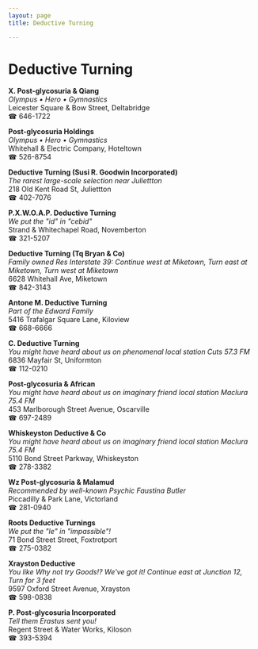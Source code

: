```yaml
---
layout: page 
title: Deductive Turning

---
```



# Deductive Turning


 **X. Post-glycosuria & Qiang**  
_Olympus • Hero • Gymnastics_  
Leicester Square & Bow Street, Deltabridge  
☎ 646-1722

**Post-glycosuria Holdings**  
_Olympus • Hero • Gymnastics_  
Whitehall & Electric Company, Hoteltown  
☎ 526-8754

**Deductive Turning (Susi R. Goodwin Incorporated)**  
_The rarest large-scale selection near Juliettton_  
218 Old Kent Road St, Juliettton  
☎ 402-7076

**P.X.W.O.A.P. Deductive Turning**  
_We put the "id" in "cebid"_  
Strand & Whitechapel Road, Novemberton  
☎ 321-5207

**Deductive Turning (Tq Bryan & Co)**  
_Family owned Res 
Interstate 39: Continue west at Miketown, Turn east at Miketown, Turn west at Miketown_  
6628 Whitehall Ave, Miketown  
☎ 842-3143

**Antone M. Deductive Turning**  
_Part of the Edward Family_  
5416 Trafalgar Square Lane, Kiloview  
☎ 668-6666

**C. Deductive Turning**  
_You might have heard about us on phenomenal local station Cuts 57.3 FM_  
6836 Mayfair St, Uniformton  
☎ 112-0210

**Post-glycosuria & African**  
_You might have heard about us on imaginary friend local station Maclura 75.4 FM_  
453 Marlborough Street Avenue, Oscarville  
☎ 697-2489

**Whiskeyston Deductive & Co**  
_You might have heard about us on imaginary friend local station Maclura 75.4 FM_  
5110 Bond Street Parkway, Whiskeyston  
☎ 278-3382

**Wz Post-glycosuria & Malamud**  
_Recommended by well-known Psychic Faustina Butler_  
Piccadilly & Park Lane, Victorland  
☎ 281-0940

**Roots Deductive Turnings**  
_We put the "le" in "impassible"!_  
71 Bond Street Street, Foxtrotport  
☎ 275-0382

**Xrayston Deductive**  
_You like Why not try Goods!? We've got it! 
Continue east at Junction 12, Turn for 3 feet_  
9597 Oxford Street Avenue, Xrayston  
☎ 598-0838

**P. Post-glycosuria Incorporated**  
_Tell them Erastus sent you!_  
Regent Street & Water Works, Kiloson  
☎ 393-5394

